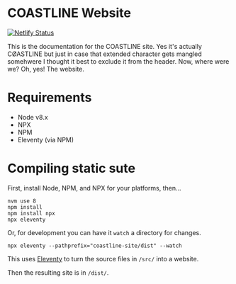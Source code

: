 # COASTLINE Website
[![Netlify Status](https://api.netlify.com/api/v1/badges/71560f81-64a1-4804-946c-6dd3616e0a92/deploy-status)](https://app.netlify.com/sites/coastline-preview/deploys)

This is the documentation for the COASTLINE site. Yes it's actually CØASTLINE but just in case that extended character gets mangled somehwere I thought it best to exclude it from the header.
Now, where were we?
Oh, yes! The website.

# Requirements
* Node v8.x
* NPX
* NPM
* Eleventy (via NPM)

# Compiling static sute
First, install Node, NPM, and NPX for your platforms, then...
```curl -o- https://raw.githubusercontent.com/creationix/nvm/v0.34.0/install.sh | bash
nvm use 8
npm install
npm install npx
npx eleventy
```

Or, for development you can have it `watch` a directory for changes.
```
npx eleventy --pathprefix="coastline-site/dist" --watch
```

This uses [Eleventy](https://www.11ty.io/) to turn the source files in `/src/` into a website.

Then the resulting site is in `/dist/`.